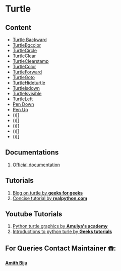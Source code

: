 # Turtle

## Content
- [Turtle Backward](https://github.com/CSI-SCT-SB/PY_XTREME/blob/main/turtle/SivaSankar_TurtleBackward.ipynb)
- [TurtleBgcolor]( https://github.com/Annamjohn/PY_XTREME/blob/main/turtle/SivaSankar_TurtleBgcolor.ipynb)
- [TurtleCircle](https://github.com/Annamjohn/PY_XTREME/blob/main/turtle/SivaSankar_TurtleCircle.ipynb)
- [TurtleClear](https://github.com/Annamjohn/PY_XTREME/blob/main/turtle/SivaSankar_TurtleClear.ipynb)
- [TurtleClearstamp](https://github.com/Annamjohn/PY_XTREME/blob/main/turtle/SivaSankar_TurtleClearstamp.ipynb)
- [TurtleColor](https://github.com/Annamjohn/PY_XTREME/blob/main/turtle/SivaSankar_TurtleColor.ipynb)
- [TurtleForward](https://github.com/Annamjohn/PY_XTREME/blob/main/turtle/SivaSankar_TurtleForward.ipynb)
- [TurtleGoto](https://github.com/Annamjohn/PY_XTREME/blob/main/turtle/SivaSankar_TurtleGoto.ipynb)
- [TurtleHideturtle](https://github.com/Annamjohn/PY_XTREME/blob/main/turtle/SivaSankar_TurtleHideturtle.ipynb)
- [TurtleIsdown](https://github.com/Annamjohn/PY_XTREME/blob/main/turtle/SivaSankar_TurtleIsdown.ipynb)
- [TurtleIsvisible](https://github.com/Annamjohn/PY_XTREME/blob/main/turtle/SivaSankar_TurtleIsvisible.ipynb)
- [TurtleLeft](https://github.com/Annamjohn/PY_XTREME/blob/main/turtle/SivaSankar_TurtleLeft.ipynb)
- [Pen Down](https://github.com/CSI-SCT-SB/PY_XTREME/blob/main/turtle/SivaSankar_TurtlePenDown.ipynb)
- [Pen Up](https://github.com/CSI-SCT-SB/PY_XTREME/blob/main/turtle/SivaSankar_TurtlePenUp.ipynb)
- ()[]
- ()[]
- ()[]
- ()[]
- ()[]


## Documentations
1. [Official documentation](https://docs.python.org/3/library/turtle.html)

## Tutorials
1. [Blog on turtle by **geeks for geeks**](https://www.geeksforgeeks.org/turtle-programming-python/)
1. [Concise tutorial by **realpython.com**](https://realpython.com/beginners-guide-python-turtle/)

## Youtube Tutorials
1. [Python turtle graphics by **Amulya's academy**](https://www.youtube.com/playlist?list=PLzgPDYo_3xumT2sfELR4_YV3aojaxkUC9)
1. [Introductions to python turle by **Geeks tutorials**](https://www.youtube.com/playlist?list=PLS9qLR8VoFA56NWSswK2daQSovI9QCpQE) 

## For Queries Contact Maintainer ☎️: 
[**Amith Biju**](https://wa.me/<+919526276014>)
